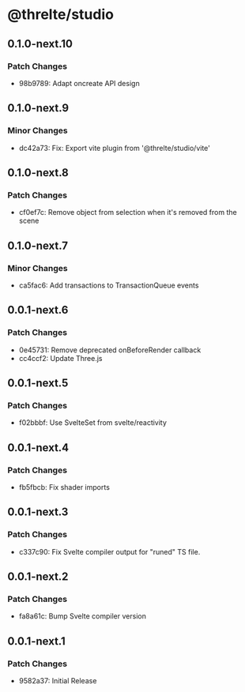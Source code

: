 # @threlte/studio

## 0.1.0-next.10

### Patch Changes

- 98b9789: Adapt oncreate API design

## 0.1.0-next.9

### Minor Changes

- dc42a73: Fix: Export vite plugin from '@threlte/studio/vite'

## 0.1.0-next.8

### Patch Changes

- cf0ef7c: Remove object from selection when it's removed from the scene

## 0.1.0-next.7

### Minor Changes

- ca5fac6: Add transactions to TransactionQueue events

## 0.0.1-next.6

### Patch Changes

- 0e45731: Remove deprecated onBeforeRender callback
- cc4ccf2: Update Three.js

## 0.0.1-next.5

### Patch Changes

- f02bbbf: Use SvelteSet from svelte/reactivity

## 0.0.1-next.4

### Patch Changes

- fb5fbcb: Fix shader imports

## 0.0.1-next.3

### Patch Changes

- c337c90: Fix Svelte compiler output for "runed" TS file.

## 0.0.1-next.2

### Patch Changes

- fa8a61c: Bump Svelte compiler version

## 0.0.1-next.1

### Patch Changes

- 9582a37: Initial Release
